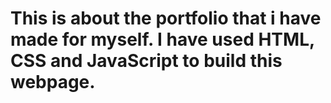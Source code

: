 # This is about the portfolio that i have made for myself. I have used HTML, CSS and JavaScript to build this webpage.
